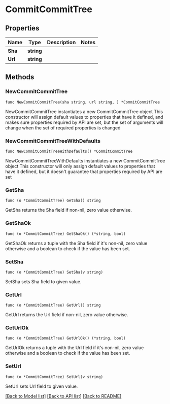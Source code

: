 # CommitCommitTree

## Properties

Name | Type | Description | Notes
------------ | ------------- | ------------- | -------------
**Sha** | **string** |  | 
**Url** | **string** |  | 

## Methods

### NewCommitCommitTree

`func NewCommitCommitTree(sha string, url string, ) *CommitCommitTree`

NewCommitCommitTree instantiates a new CommitCommitTree object
This constructor will assign default values to properties that have it defined,
and makes sure properties required by API are set, but the set of arguments
will change when the set of required properties is changed

### NewCommitCommitTreeWithDefaults

`func NewCommitCommitTreeWithDefaults() *CommitCommitTree`

NewCommitCommitTreeWithDefaults instantiates a new CommitCommitTree object
This constructor will only assign default values to properties that have it defined,
but it doesn't guarantee that properties required by API are set

### GetSha

`func (o *CommitCommitTree) GetSha() string`

GetSha returns the Sha field if non-nil, zero value otherwise.

### GetShaOk

`func (o *CommitCommitTree) GetShaOk() (*string, bool)`

GetShaOk returns a tuple with the Sha field if it's non-nil, zero value otherwise
and a boolean to check if the value has been set.

### SetSha

`func (o *CommitCommitTree) SetSha(v string)`

SetSha sets Sha field to given value.


### GetUrl

`func (o *CommitCommitTree) GetUrl() string`

GetUrl returns the Url field if non-nil, zero value otherwise.

### GetUrlOk

`func (o *CommitCommitTree) GetUrlOk() (*string, bool)`

GetUrlOk returns a tuple with the Url field if it's non-nil, zero value otherwise
and a boolean to check if the value has been set.

### SetUrl

`func (o *CommitCommitTree) SetUrl(v string)`

SetUrl sets Url field to given value.



[[Back to Model list]](../README.md#documentation-for-models) [[Back to API list]](../README.md#documentation-for-api-endpoints) [[Back to README]](../README.md)


